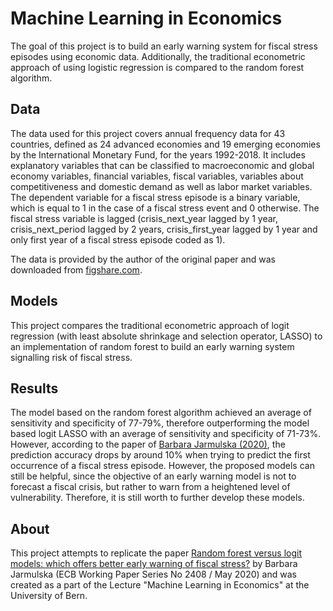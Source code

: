 # Machine Learning in Economics

The goal of this project is to build an early warning system for fiscal stress episodes using economic data. Additionally, the traditional econometric approach of using logistic regression is compared to the random forest algorithm.

## Data

The data used for this project covers annual frequency data for 43 countries, defined as 24 advanced economies and 19 emerging economies by the International Monetary Fund, for the years 1992-2018. It includes explanatory variables that can be classified to macroeconomic and global economy variables, financial variables, fiscal variables, variables about competitiveness and domestic demand as well as labor market variables. The dependent variable for a fiscal stress episode is a binary variable, which is equal to 1 in the case of a fiscal stress event and 0 otherwise. The fiscal stress variable is lagged (crisis_next_year lagged by 1 year, crisis_next_period lagged by 2 years, crisis_first_year lagged by 1 year and only first year of a fiscal stress episode coded as 1).

The data is provided by the author of the original paper and was downloaded from [figshare.com](https://figshare.com/articles/dataset/dataframe_csv/11593899).

## Models

This project compares the traditional econometric approach of logit regression (with least absolute shrinkage and selection operator, LASSO) to an implementation of random forest to build an early warning system signalling risk of fiscal stress.

## Results

The model based on the random forest algorithm achieved an average of sensitivity and specificity of 77-79%, therefore outperforming the model based logit LASSO with an average of sensitivity and specificity of 71-73%. However, according to the paper of [Barbara Jarmulska (2020)](https://www.ecb.europa.eu/pub/pdf/scpwps/ecb.wp2408~aa6b05aed7.en.pdf), the prediction accuracy drops by around 10\% when trying to predict the first occurrence of a fiscal stress episode. However, the proposed models can still be helpful, since the objective of an early warning model is not to forecast a fiscal crisis, but rather to warn from a heightened level of vulnerability. Therefore, it is still worth to further develop these models.

## About

This project attempts to replicate the paper [Random forest versus logit models: which offers better early warning of fiscal stress?](https://www.ecb.europa.eu/pub/pdf/scpwps/ecb.wp2408~aa6b05aed7.en.pdf) by Barbara Jarmulska (ECB Working Paper Series No 2408 / May 2020) and was created as a part of the Lecture "Machine Learning in Economics" at the University of Bern.
